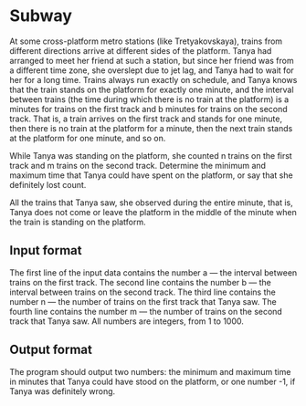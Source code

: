 # Subway

At some cross-platform metro stations (like 
Tretyakovskaya), trains from different directions arrive 
at different sides of the platform. Tanya had arranged to 
meet her friend at such a station, but since her friend 
was from a different time zone, she overslept due to jet 
lag, and Tanya had to wait for her for a long time. 
Trains always run exactly on schedule, and Tanya knows 
that the train stands on the platform for exactly one 
minute, and the interval between trains (the time during 
which there is no train at the platform) is a minutes for 
trains on the first track and b minutes for trains on the 
second track. That is, a train arrives on the first track 
and stands for one minute, then there is no train at the 
platform for a minute, then the next train stands at the 
platform for one minute, and so on.



While Tanya was standing on the platform, she counted n 
trains on the first track and m trains on the second 
track. Determine the minimum and maximum time that Tanya 
could have spent on the platform, or say that she 
definitely lost count.



All the trains that Tanya saw, she observed during the 
entire minute, that is, Tanya does not come or leave the 
platform in the middle of the minute when the train is 
standing on the platform.

## Input format

The first line of the input data contains the number a — 
the interval between trains on the first track. The 
second line contains the number b — the interval between 
trains on the second track. The third line contains the 
number n — the number of trains on the first track that 
Tanya saw. The fourth line contains the number m — the 
number of trains on the second track that Tanya saw. All 
numbers are integers, from 1 to 1000.

## Output format

The program should output two numbers: the minimum and 
maximum time in minutes that Tanya could have stood on 
the platform, or one number -1, if Tanya was definitely 
wrong.
